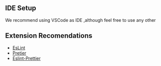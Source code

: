 ## IDE Setup

We recommend using VSCode as IDE ,although feel free to use any other

## Extension Recomendations

- [EsLint](https://marketplace.visualstudio.com/items?itemName=dbaeumer.vscode-eslint)
- [Pretier](https://marketplace.visualstudio.com/items?itemName=esbenp.prettier-vscode)
- [Eslint-Prettier](https://marketplace.visualstudio.com/items?itemName=rvest.vs-code-prettier-eslint)
